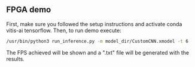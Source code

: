 ## FPGA demo

First, make sure you followed the setup instructions and activate conda vitis-ai tensorflow. Then, to run demo execute:  

```bash
/usr/bin/python3 run_inference.py -m model_dir/CustomCNN.xmodel -t 6 
  ```
The FPS achieved will be shown and a ".txt" file will be generated with the results.  
